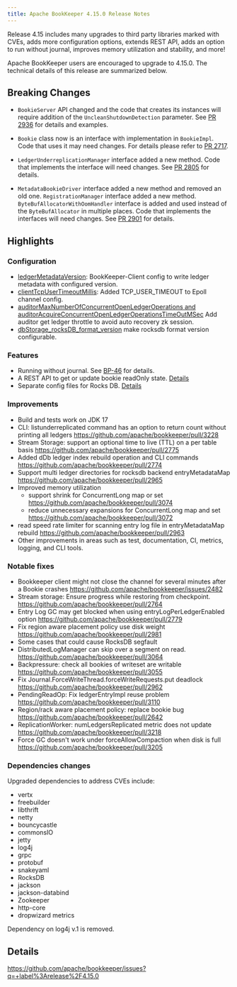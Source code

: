```yaml
---
title: Apache BookKeeper 4.15.0 Release Notes
---
```


Release 4.15 includes many upgrades to third party libraries marked with CVEs, 
adds more configuration options, extends REST API, 
adds an option to run without journal, improves memory utilization and stability, and more!

Apache BookKeeper users are encouraged to upgrade to 4.15.0. The technical details of this release are summarized
below.

## Breaking Changes

* `BookieServer` API changed and the code that creates its instances will require addition
of the `UncleanShutdownDetection` parameter.
See [PR 2936](https://github.com/apache/bookkeeper/pull/2936) for details and examples.

* `Bookie` class now is an interface with implementation in `BookieImpl`.
Code that uses it may need changes.
For details please refer to [PR 2717](https://github.com/apache/bookkeeper/pull/2717).

* `LedgerUnderreplicationManager` interface added a new method.
Code that implements the interface will need changes.
See [PR 2805](https://github.com/apache/bookkeeper/pull/2805) for details.

* `MetadataBookieDriver` interface added a new method and removed an old one.
`RegistrationManager` interface added a new method.
`ByteBufAllocatorWithOomHandler` interface is added and used instead of
the `ByteBufAllocator` in multiple places.
Code that implements the interfaces will need changes.
See [PR 2901](https://github.com/apache/bookkeeper/pull/2901) for details.

## Highlights

### Configuration

* [ledgerMetadataVersion](https://github.com/apache/bookkeeper/pull/2708): 
  BookKeeper-Client config to write ledger metadata with configured version.
* [clientTcpUserTimeoutMillis](https://github.com/apache/bookkeeper/pull/2761): 
  Added TCP_USER_TIMEOUT to Epoll channel config. 
* [auditorMaxNumberOfConcurrentOpenLedgerOperations and auditorAcquireConcurrentOpenLedgerOperationsTimeOutMSec](https://github.com/apache/bookkeeper/pull/2802)
  Add auditor get ledger throttle to avoid auto recovery zk session.
* [dbStorage_rocksDB_format_version](https://github.com/apache/bookkeeper/pull/2824)
  make rocksdb format version configurable.

### Features

* Running without journal. See [BP-46](https://github.com/apache/bookkeeper/pull/2706) for details.
* A REST API to get or update bookie readOnly state. [Details](https://github.com/apache/bookkeeper/pull/2799)
* Separate config files for Rocks DB. [Details](https://github.com/apache/bookkeeper/pull/3056/)

### Improvements

* Build and tests work on JDK 17
* CLI: listunderreplicated command has an option to return count without printing all ledgers https://github.com/apache/bookkeeper/pull/3228
* Stream Storage: support an optional time to live (TTL) on a per table basis https://github.com/apache/bookkeeper/pull/2775
* Added dDb ledger index rebuild operation and CLI commands https://github.com/apache/bookkeeper/pull/2774
* Support multi ledger directories for rocksdb backend entryMetadataMap https://github.com/apache/bookkeeper/pull/2965
* Improved memory utilization
    * support shrink for ConcurrentLong map or set https://github.com/apache/bookkeeper/pull/3074
    * reduce unnecessary expansions for ConcurrentLong map and set https://github.com/apache/bookkeeper/pull/3072
* read speed rate limiter for scanning entry log file in entryMetadataMap rebuild https://github.com/apache/bookkeeper/pull/2963
* Other improvements in areas such as test, documentation, CI, metrics, logging, and CLI tools. 

### Notable fixes

* Bookkeeper client might not close the channel for several minutes after a Bookie crashes https://github.com/apache/bookkeeper/issues/2482
* Stream storage: Ensure progress while restoring from checkpoint. https://github.com/apache/bookkeeper/pull/2764
* Entry Log GC may get blocked when using entryLogPerLedgerEnabled option https://github.com/apache/bookkeeper/pull/2779
* Fix region aware placement policy use disk weight https://github.com/apache/bookkeeper/pull/2981
* Some cases that could cause RocksDB segfault
* DistributedLogManager can skip over a segment on read. https://github.com/apache/bookkeeper/pull/3064
* Backpressure: check all bookies of writeset are writable https://github.com/apache/bookkeeper/pull/3055
* Fix Journal.ForceWriteThread.forceWriteRequests.put deadlock https://github.com/apache/bookkeeper/pull/2962
* PendingReadOp: Fix ledgerEntryImpl reuse problem https://github.com/apache/bookkeeper/pull/3110
* Region/rack aware placement policy: replace bookie bug https://github.com/apache/bookkeeper/pull/2642
* ReplicationWorker: numLedgersReplicated metric does not update https://github.com/apache/bookkeeper/pull/3218
* Force GC doesn't work under forceAllowCompaction when disk is full https://github.com/apache/bookkeeper/pull/3205

### Dependencies changes

Upgraded dependencies to address CVEs include:
* vertx
* freebuilder
* libthrift
* netty
* bouncycastle
* commonsIO
* jetty
* log4j
* grpc
* protobuf
* snakeyaml
* RocksDB
* jackson
* jackson-databind
* Zookeeper
* http-core
* dropwizard metrics

Dependency on log4j v.1 is removed.

## Details

https://github.com/apache/bookkeeper/issues?q=+label%3Arelease%2F4.15.0


